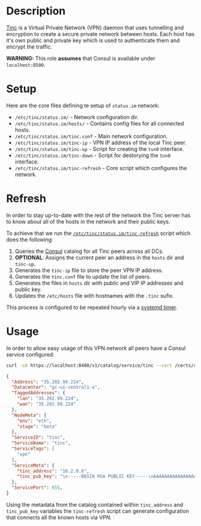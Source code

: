 # Description

[Tinc](http://tinc-vpn.org/) is a Virtual Private Network (VPN) daemon that uses tunnelling and encryption to create a secure private network between hosts.
Each host has it's own public and private key which is used to authenticate them and encrypt the traffic.

__WARNING:__ This role __assumes__ that Consul is available under `localhost:8500`.

# Setup

Here are the core files defining te setup of `status.im` network:

* `/etc/tinc/status.im/` - Network configuration dir.
* `/etc/tinc/status.im/hosts/` - Contains config files for all connected hosts.
* `/etc/tinc/status.im/tinc.conf` - Main network configuration.
* `/etc/tinc/status.im/tinc-ip` - VPN IP address of the local Tinc peer.
* `/etc/tinc/status.im/tinc-up` - Script for creating the `tun0` interface.
* `/etc/tinc/status.im/tinc-down` - Script for destorying the `tun0` interface.
* `/etc/tinc/status.im/tinc-refresh` - Core script which configures the network.

# Refresh

In order to stay up-to-date with the rest of the network the Tinc server has to know about all of the hosts in the network and their public keys.

To achieve that we run the [`/etc/tinc/status.im/tinc-refresh`](/files/tinc-refresh) script which does the following:

1. Queries the [Consul](https://www.consul.io/) catalog for all Tinc peers across all DCs.
2. __OPTIONAL__: Assigns the current peer an address in the `hosts` dir and `tinc-up`.
3. Generates the `tinc-ip` file to store the peer VPN IP address.
4. Generates the `tinc.conf` file to update the list of peers.
5. Generates the files in `hosts` dir with public and VIP IP addresses and public key.
6. Updates the `/etc/hosts` file with hostnames with the `.tinc` sufix.

This process is configured to be repeated hourly via a [systemd timer](https://www.freedesktop.org/software/systemd/man/systemd.timer.html).

# Usage

In order to allow easy usage of this VPN network all peers have a Consul service configured:
```bash
curl -sk https://localhost:8400/v1/catalog/service/tinc --cert /certs/consul-client.crt --key /certs/consul-client.key  | jq '.[0]'
```
```json
{
  "Address": "35.202.99.224",
  "Datacenter": "gc-us-central1-a",
  "TaggedAddresses": {
    "lan": "35.202.99.224",
    "wan": "35.202.99.224"
  },
  "NodeMeta": {
    "env": "eth",
    "stage": "beta"
  },
  "ServiceID": "tinc",
  "ServiceName": "tinc",
  "ServiceTags": [
    "vpn"
  ],
  "ServiceMeta": {
    "tinc_address": "10.2.0.6",
    "tinc_pub_key": "\n-----BEGIN RSA PUBLIC KEY-----\nAAAAAAAAAAAAAAAAAAAAAAAAAAAAAAAAAAAAAAAAAAAAAAAAAAAAAAAAAAAAAAAA\nAAAAAAAAAAAAAAAAAAAAAAAAAAAAAAAAAAAAAAAAAAAAAAAAAAAAAAAAAAAAAAAA\nAAAAAAAAAAAAAAAAAAAAAAAAAAAAAAAAAAAAAAAAAAAAAAAAAAAAAAAAAAAAAAAA\nAAAAAAAAAAAAAAAAAAAAAAAAAAAAAAAAAAAAAAAAAAAAAAAAAAAAAAAAAAAAAAAA\nAAAAAAAAAAAAAAAAAAAAAAAAAAAAAAAAAAAAAAAAAAAAAAAAAAAAAAAAAAAAAAAA\nAAAAAAAAAAAAAAAAAAAAAAAAAAAAAAAAAAAAAAAA\n-----END RSA PUBLIC KEY-----\n"
  },
  "ServicePort": 655,
}
```

Using the metadata from the catalog contained within `tinc_address` and `tinc_pub_key` variables the `tinc-refresh` script can generate configuration that connects all the known hosts via VPN.
